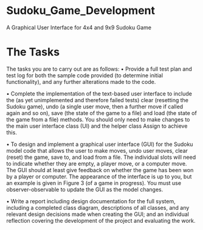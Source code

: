 # Sudoku_Game_Development
A Graphical User Interface for 4x4 and 9x9 Sudoku Game

# The Tasks
The tasks you are to carry out are as follows:
• Provide a full test plan and test log for both the sample code provided (to determine initial
functionality), and any further alterations made to the code.

• Complete the implementation of the text-based user interface to include the (as yet unimplemented
and therefore failed tests) clear (resetting the Sudoku game), undo (a single user move, then a further
move if called again and so on), save (the state of the game to a file) and load (the state of the game
from a file) methods. You should only need to make changes to the main user interface class (UI) and
the helper class Assign to achieve this.

• To design and implement a graphical user interface (GUI) for the Sudoku model code that allows the user to make moves, undo user moves, clear (reset) the game, save to, and load from a file. The individual slots will need to indicate whether they are empty, a player move, or a computer move. The
GUI should at least give feedback on whether the game has been won by a player or computer. The appearance of the interface is up to you, but an example is given in Figure 3 (of a game in progress). You must use observer-observable to update the GUI as the model changes.

• Write a report including design documentation for the full system, including a completed class diagram, descriptions of all classes, and any relevant design decisions made when creating the GUI; and an individual reflection covering the development of the project and evaluating the work.

